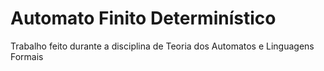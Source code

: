 # Automato Finito Determinístico
Trabalho feito durante a disciplina de Teoria dos Automatos e Linguagens Formais
